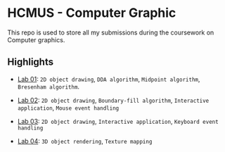 # HCMUS - Computer Graphic

This repo is used to store all my submissions during the coursework on Computer graphics.

## Highlights

- [Lab 01](lab-01/README.md): `2D object drawing`, `DDA algorithm`, `Midpoint algorithm`, `Bresenham algorithm`.

- [Lab 02](lab-02/README.md): `2D object drawing`, `Boundary-fill algorithm`, `Interactive application`, `Mouse event handling`

- [Lab 03](lab-03/README.md): `2D object drawing`, `Interactive application`, `Keyboard event handling`

- [Lab 04](lab-04/README.md): `3D object rendering`, `Texture mapping`
